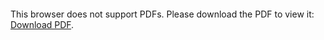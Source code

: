 <object data="christ-in-song/CIS1908pdfs/011.pdf" type="application/pdf" width="100%" height="1024px">
    <embed src="christ-in-song/CIS1908pdfs/011.pdf">
        <p>This browser does not support PDFs. Please download the PDF to view it: <a href="christ-in-song/CIS1908pdfs/011.pdf">Download PDF</a>.</p>
    </embed>
</object>

